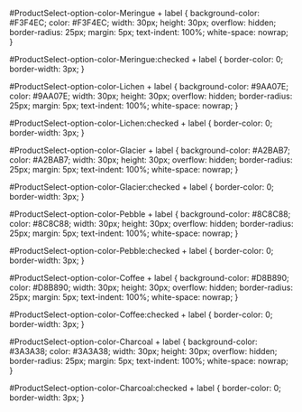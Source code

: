 <!-- May 14, 2020 Porcelain Swatches only -->

#ProductSelect-option-color-Meringue + label {
  background-color: #F3F4EC;
  color: #F3F4EC;
  width: 30px;
  height: 30px;
  overflow: hidden;
  border-radius: 25px;
  margin: 5px;
  text-indent: 100%;
  white-space: nowrap;
}

#ProductSelect-option-color-Meringue:checked + label {
  border-color: 0;
  border-width: 3px;
}

#ProductSelect-option-color-Lichen + label {
  background-color: #9AA07E;
  color: #9AA07E;
  width: 30px;
  height: 30px;
  overflow: hidden;
  border-radius: 25px;
  margin: 5px;
  text-indent: 100%;
  white-space: nowrap;
}

#ProductSelect-option-color-Lichen:checked + label {
  border-color: 0;
  border-width: 3px;
}

#ProductSelect-option-color-Glacier + label {
  background-color: #A2BAB7;
  color: #A2BAB7;
  width: 30px;
  height: 30px;
  overflow: hidden;
  border-radius: 25px;
  margin: 5px;
  text-indent: 100%;
  white-space: nowrap;
}

#ProductSelect-option-color-Glacier:checked + label {
  border-color: 0;
  border-width: 3px;
}

#ProductSelect-option-color-Pebble + label {
  background-color: #8C8C88;
  color: #8C8C88;
  width: 30px;
  height: 30px;
  overflow: hidden;
  border-radius: 25px;
  margin: 5px;
  text-indent: 100%;
  white-space: nowrap;
}

#ProductSelect-option-color-Pebble:checked + label {
  border-color: 0;
  border-width: 3px;
}

#ProductSelect-option-color-Coffee + label {
  background-color: #D8B890;
  color: #D8B890;
  width: 30px;
  height: 30px;
  overflow: hidden;
  border-radius: 25px;
  margin: 5px;
  text-indent: 100%;
  white-space: nowrap;
}

#ProductSelect-option-color-Coffee:checked + label {
  border-color: 0;
  border-width: 3px;
}

#ProductSelect-option-color-Charcoal + label {
  background-color: #3A3A38;
  color: #3A3A38;
  width: 30px;
  height: 30px;
  overflow: hidden;
  border-radius: 25px;
  margin: 5px;
  text-indent: 100%;
  white-space: nowrap;
}

#ProductSelect-option-color-Charcoal:checked + label {
  border-color: 0;
  border-width: 3px;
}
